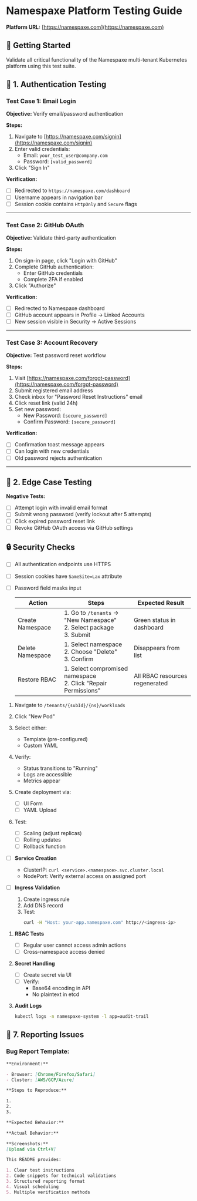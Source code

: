 # Namespaxe Platform Testing Guide

**Platform URL:** [https://namespaxe.com](https://namespaxe.com)

## 🚀 Getting Started

Validate all critical functionality of the Namespaxe multi-tenant Kubernetes platform using this test suite.

## 🔐 1. Authentication Testing

### Test Case 1: Email Login

**Objective:** Verify email/password authentication

**Steps:**

1. Navigate to [https://namespaxe.com/signin](https://namespaxe.com/signin)
2. Enter valid credentials:
   - Email: `your_test_user@company.com`
   - Password: `[valid_password]`
3. Click "Sign In"

**Verification:**

- [ ] Redirected to `https://namespaxe.com/dashboard`
- [ ] Username appears in navigation bar
- [ ] Session cookie contains `HttpOnly` and `Secure` flags

---

### Test Case 2: GitHub OAuth

**Objective:** Validate third-party authentication

**Steps:**

1. On sign-in page, click "Login with GitHub"
2. Complete GitHub authentication:
   - Enter GitHub credentials
   - Complete 2FA if enabled
3. Click "Authorize"

**Verification:**

- [ ] Redirected to Namespaxe dashboard
- [ ] GitHub account appears in Profile → Linked Accounts
- [ ] New session visible in Security → Active Sessions

---

### Test Case 3: Account Recovery

**Objective:** Test password reset workflow

**Steps:**

1. Visit [https://namespaxe.com/forgot-password](https://namespaxe.com/forgot-password)
2. Submit registered email address
3. Check inbox for "Password Reset Instructions" email
4. Click reset link (valid 24h)
5. Set new password:
   - New Password: `[secure_password]`
   - Confirm Password: `[secure_password]`

**Verification:**

- [ ] Confirmation toast message appears
- [ ] Can login with new credentials
- [ ] Old password rejects authentication

---

## 🔧 2. Edge Case Testing

**Negative Tests:**

- [ ] Attempt login with invalid email format
- [ ] Submit wrong password (verify lockout after 5 attempts)
- [ ] Click expired password reset link
- [ ] Revoke GitHub OAuth access via GitHub settings

## 🔒 Security Checks

- [ ] All authentication endpoints use HTTPS
- [ ] Session cookies have `SameSite=Lax` attribute
- [ ] Password field masks input

  | Action           | Steps                                                                   | Expected Result                |
  | ---------------- | ----------------------------------------------------------------------- | ------------------------------ |
  | Create Namespace | 1. Go to `/tenants` → "New Namespace"<br>2. Select package<br>3. Submit | Green status in dashboard      |
  | Delete Namespace | 1. Select namespace<br>2. Choose "Delete"<br>3. Confirm                 | Disappears from list           |
  | Restore RBAC     | 1. Select compromised namespace<br>2. Click "Repair Permissions"        | All RBAC resources regenerated |

1. Navigate to `/tenants/{subId}/{ns}/workloads`
2. Click "New Pod"
3. Select either:
   - Template (pre-configured)
   - Custom YAML
4. Verify:

   - Status transitions to "Running"
   - Logs are accessible
   - Metrics appear

5. Create deployment via:
   - [ ] UI Form
   - [ ] YAML Upload
6. Test:
   - [ ] Scaling (adjust replicas)
   - [ ] Rolling updates
   - [ ] Rollback function

- [ ] **Service Creation**

  - ClusterIP: `curl <service>.<namespace>.svc.cluster.local`
  - NodePort: Verify external access on assigned port

- [ ] **Ingress Validation**
  1. Create ingress rule
  2. Add DNS record
  3. Test:
     ```bash
     curl -H "Host: your-app.namespaxe.com" http://<ingress-ip>
     ```

1. **RBAC Tests**

   - [ ] Regular user cannot access admin actions
   - [ ] Cross-namespace access denied

2. **Secret Handling**

   - [ ] Create secret via UI
   - [ ] Verify:
     - Base64 encoding in API
     - No plaintext in etcd

3. **Audit Logs**
   ```bash
   kubectl logs -n namespaxe-system -l app=audit-trail
   ```

## 🐞 7. Reporting Issues

### Bug Report Template:

```markdown
**Environment:**

- Browser: [Chrome/Firefox/Safari]
- Cluster: [AWS/GCP/Azure]

**Steps to Reproduce:**

1.
2.
3.

**Expected Behavior:**

**Actual Behavior:**

**Screenshots:**
[Upload via Ctrl+V]

This README provides:

1. Clear test instructions
2. Code snippets for technical validations
3. Structured reporting format
4. Visual scheduling
5. Multiple verification methods
```

```

```
